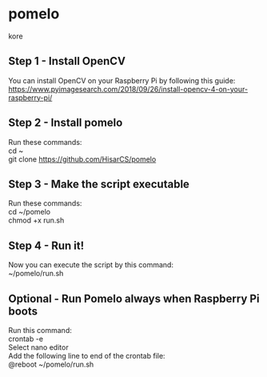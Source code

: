 # pomelo
kore

## Step 1 - Install OpenCV
You can install OpenCV on your Raspberry Pi by following this guide: https://www.pyimagesearch.com/2018/09/26/install-opencv-4-on-your-raspberry-pi/

## Step 2 - Install pomelo
Run these commands:  
cd ~  
git clone https://github.com/HisarCS/pomelo  
  
## Step 3 - Make the script executable  
Run these commands:  
cd ~/pomelo  
chmod +x run.sh  
  
## Step 4 - Run it!  
Now you can execute the script by this command:  
~/pomelo/run.sh  

## Optional - Run Pomelo always when Raspberry Pi boots
Run this command:  
crontab -e  
Select nano editor  
Add the following line to end of the crontab file:  
@reboot ~/pomelo/run.sh
